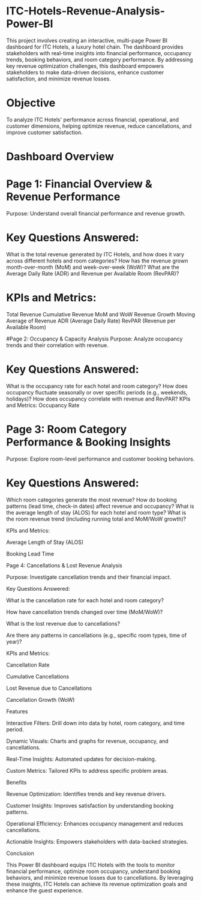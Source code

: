 # ITC-Hotels-Revenue-Analysis-Power-BI
This project involves creating an interactive, multi-page Power BI dashboard for ITC Hotels, a luxury hotel chain. The dashboard provides stakeholders with real-time insights into financial performance, occupancy trends, booking behaviors, and room category performance. By addressing key revenue optimization challenges, this dashboard empowers stakeholders to make data-driven decisions, enhance customer satisfaction, and minimize revenue losses.

# Objective
To analyze ITC Hotels' performance across financial, operational, and customer dimensions, helping optimize revenue, reduce cancellations, and improve customer satisfaction.

# Dashboard Overview

# Page 1: Financial Overview & Revenue Performance
Purpose: Understand overall financial performance and revenue growth.

# Key Questions Answered:
What is the total revenue generated by ITC Hotels, and how does it vary across different hotels and room categories?
How has the revenue grown month-over-month (MoM) and week-over-week (WoW)?
What are the Average Daily Rate (ADR) and Revenue per Available Room (RevPAR)?

# KPIs and Metrics:
Total Revenue
Cumulative Revenue
MoM and WoW Revenue Growth
Moving Average of Revenue
ADR (Average Daily Rate)
RevPAR (Revenue per Available Room)

#Page 2: Occupancy & Capacity Analysis
Purpose: Analyze occupancy trends and their correlation with revenue.

# Key Questions Answered:
What is the occupancy rate for each hotel and room category?
How does occupancy fluctuate seasonally or over specific periods (e.g., weekends, holidays)?
How does occupancy correlate with revenue and RevPAR?
KPIs and Metrics:
Occupancy Rate

# Page 3: Room Category Performance & Booking Insights
Purpose: Explore room-level performance and customer booking behaviors.

# Key Questions Answered:
Which room categories generate the most revenue?
How do booking patterns (lead time, check-in dates) affect revenue and occupancy?
What is the average length of stay (ALOS) for each hotel and room type?
What is the room revenue trend (including running total and MoM/WoW growth)?

KPIs and Metrics:

Average Length of Stay (ALOS)

Booking Lead Time

Page 4: Cancellations & Lost Revenue Analysis

Purpose: Investigate cancellation trends and their financial impact.

Key Questions Answered:

What is the cancellation rate for each hotel and room category?

How have cancellation trends changed over time (MoM/WoW)?

What is the lost revenue due to cancellations?

Are there any patterns in cancellations (e.g., specific room types, time of year)?

KPIs and Metrics:

Cancellation Rate

Cumulative Cancellations

Lost Revenue due to Cancellations

Cancellation Growth (WoW)

Features

Interactive Filters: Drill down into data by hotel, room category, and time period.

Dynamic Visuals: Charts and graphs for revenue, occupancy, and cancellations.

Real-Time Insights: Automated updates for decision-making.

Custom Metrics: Tailored KPIs to address specific problem areas.

Benefits

Revenue Optimization: Identifies trends and key revenue drivers.

Customer Insights: Improves satisfaction by understanding booking patterns.

Operational Efficiency: Enhances occupancy management and reduces cancellations.

Actionable Insights: Empowers stakeholders with data-backed strategies.

Conclusion

This Power BI dashboard equips ITC Hotels with the tools to monitor financial performance, optimize room occupancy, understand booking behaviors, and minimize revenue losses due to cancellations. By leveraging these insights, ITC Hotels can achieve its revenue optimization goals and enhance the guest experience.
